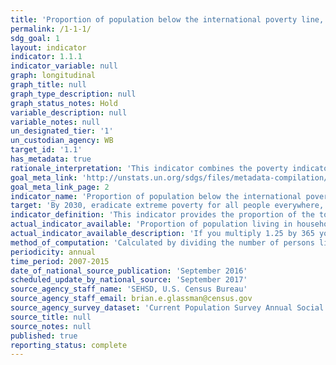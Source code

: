 ```yaml
---
title: 'Proportion of population below the international poverty line, by sex, age, employment status and geographical location (urban/rural)'
permalink: /1-1-1/
sdg_goal: 1
layout: indicator
indicator: 1.1.1
indicator_variable: null
graph: longitudinal
graph_title: null
graph_type_description: null
graph_status_notes: Hold
variable_description: null
variable_notes: null
un_designated_tier: '1'
un_custodian_agency: WB
target_id: '1.1'
has_metadata: true
rationale_interpretation: 'This indicator combines the poverty indicator under the first target (1a) of the MDGs on the eradication of poverty with the corresponding working indicator for monitoring the second target (1b) of the MDGs on decent work. By combining poverty status with employment status, the concept of the working poor is captured, which aims to measure how many workers, despite being in employment, live in poverty.'
goal_meta_link: 'http://unstats.un.org/sdgs/files/metadata-compilation/Metadata-Goal-1.pdf'
goal_meta_link_page: 2
indicator_name: 'Proportion of population below the international poverty line, by sex, age, employment status and geographical location (urban/rural)'
target: 'By 2030, eradicate extreme poverty for all people everywhere, currently measured as people living on less than $1.25 a day.'
indicator_definition: 'This indicator provides the proportion of the total population and the proportion of the employed population living in households with per-capita consumption or income that is below the international poverty line of US$1.25.'
actual_indicator_available: 'Proportion of population living in households with incomes less than 7% of the poverty thresholds.'
actual_indicator_available_description: 'If you multiply 1.25 by 365 you get 456.25.  That''s the international poverty line for one person.  If you multiply this number by 2 you get the line for 2 people, by 3 for 3 people, etc.  If you average out this value for all poverty threshold family sizes, it comes out to about 7% of the national poverty line.'
method_of_computation: 'Calculated by dividing the number of persons living in households below the poverty line (disaggregated by sex, age and employment status) by the total number of persons (disaggregated by the same sex, age and employment status groups).'
periodicity: annual
time_period: 2007-2015
date_of_national_source_publication: 'September 2016'
scheduled_update_by_national_source: 'September 2017'
source_agency_staff_name: 'SEHSD, U.S. Census Bureau'
source_agency_staff_email: brian.e.glassman@census.gov
source_agency_survey_dataset: 'Current Population Survey Annual Social and Economic Supplement'
source_title: null
source_notes: null
published: true
reporting_status: complete
---
```

